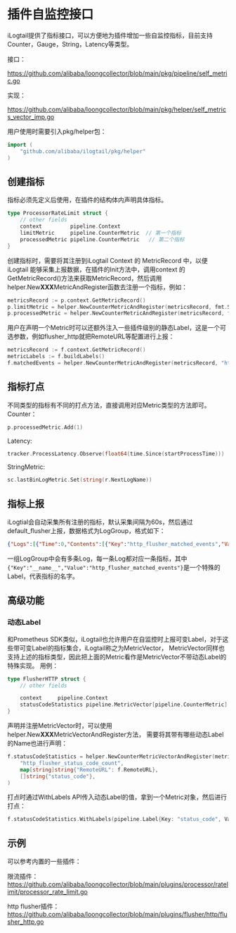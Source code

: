 # 插件自监控接口
iLogtail提供了指标接口，可以方便地为插件增加一些自监控指标，目前支持Counter，Gauge，String，Latency等类型。

接口：

<https://github.com/alibaba/loongcollector/blob/main/pkg/pipeline/self_metric.go>

实现：

<https://github.com/alibaba/loongcollector/blob/main/pkg/helper/self_metrics_vector_imp.go>

用户使用时需要引入pkg/helper包：
```go
import (
    "github.com/alibaba/ilogtail/pkg/helper"
)
```

## 创建指标
指标必须先定义后使用，在插件的结构体内声明具体指标。
```go
type ProcessorRateLimit struct {
    // other fields
    context         pipeline.Context
    limitMetric     pipeline.CounterMetric  // 第一个指标
    processedMetric pipeline.CounterMetric   // 第二个指标
}
```

创建指标时，需要将其注册到iLogtail Context 的 MetricRecord 中，以便 iLogtail 能够采集上报数据，在插件的Init方法中，调用context 的 GetMetricRecord()方法来获取MetricRecord，然后调用helper.New**XXX**MetricAndRegister函数去注册一个指标，例如：
```go
metricsRecord := p.context.GetMetricRecord()
p.limitMetric = helper.NewCounterMetricAndRegister(metricsRecord, fmt.Sprintf("%v_limited", pluginType))
p.processedMetric = helper.NewCounterMetricAndRegister(metricsRecord, fmt.Sprintf("%v_processed", pluginType))
```
用户在声明一个Metric时可以还额外注入一些插件级别的静态Label，这是一个可选参数，例如flusher_http就把RemoteURL等配置进行上报：
```go
metricsRecord := f.context.GetMetricRecord()
metricLabels := f.buildLabels()
f.matchedEvents = helper.NewCounterMetricAndRegister(metricsRecord, "http_flusher_matched_events", metricLabels...)
```

## 指标打点
不同类型的指标有不同的打点方法，直接调用对应Metric类型的方法即可。
Counter：
```go
p.processedMetric.Add(1)
```
Latency:
```go
tracker.ProcessLatency.Observe(float64(time.Since(startProcessTime)))
```
StringMetric:
```go
sc.lastBinLogMetric.Set(string(r.NextLogName))
```

## 指标上报
iLogtial会自动采集所有注册的指标，默认采集间隔为60s，然后通过default_flusher上报，数据格式为LogGroup，格式如下：
```json
{"Logs":[{"Time":0,"Contents":[{"Key":"http_flusher_matched_events","Value":"2.0000"},{"Key":"__name__","Value":"http_flusher_matched_events"},{"Key":"RemoteURL","Value":"http://testeof.com/write"},{"Key":"db","Value":"%{metadata.db}"},{"Key":"flusher_http_id","Value":"0"},{"Key":"project","Value":"p"},{"Key":"config_name","Value":"c"},{"Key":"plugins","Value":""},{"Key":"category","Value":"p"},{"Key":"source_ip","Value":"100.80.230.110"}]},{"Time":0,"Contents":[{"Key":"http_flusher_unmatched_events","Value":"0.0000"},{"Key":"__name__","Value":"http_flusher_unmatched_events"},{"Key":"db","Value":"%{metadata.db}"},{"Key":"flusher_http_id","Value":"0"},{"Key":"RemoteURL","Value":"http://testeof.com/write"},{"Key":"project","Value":"p"},{"Key":"config_name","Value":"c"},{"Key":"plugins","Value":""},{"Key":"category","Value":"p"},{"Key":"source_ip","Value":"100.80.230.110"}]},{"Time":0,"Contents":[{"Key":"http_flusher_dropped_events","Value":"0.0000"},{"Key":"__name__","Value":"http_flusher_dropped_events"},{"Key":"RemoteURL","Value":"http://testeof.com/write"},{"Key":"db","Value":"%{metadata.db}"},{"Key":"flusher_http_id","Value":"0"},{"Key":"project","Value":"p"},{"Key":"config_name","Value":"c"},{"Key":"plugins","Value":""},{"Key":"category","Value":"p"},{"Key":"source_ip","Value":"100.80.230.110"}]},{"Time":0,"Contents":[{"Key":"http_flusher_retry_count","Value":"2.0000"},{"Key":"__name__","Value":"http_flusher_retry_count"},{"Key":"RemoteURL","Value":"http://testeof.com/write"},{"Key":"db","Value":"%{metadata.db}"},{"Key":"flusher_http_id","Value":"0"},{"Key":"project","Value":"p"},{"Key":"config_name","Value":"c"},{"Key":"plugins","Value":""},{"Key":"category","Value":"p"},{"Key":"source_ip","Value":"100.80.230.110"}]},{"Time":0,"Contents":[{"Key":"http_flusher_flush_failure_count","Value":"2.0000"},{"Key":"__name__","Value":"http_flusher_flush_failure_count"},{"Key":"db","Value":"%{metadata.db}"},{"Key":"flusher_http_id","Value":"0"},{"Key":"RemoteURL","Value":"http://testeof.com/write"},{"Key":"project","Value":"p"},{"Key":"config_name","Value":"c"},{"Key":"plugins","Value":""},{"Key":"category","Value":"p"},{"Key":"source_ip","Value":"100.80.230.110"}]},{"Time":0,"Contents":[{"Key":"http_flusher_flush_latency_ns","Value":"2504448312.5000"},{"Key":"__name__","Value":"http_flusher_flush_latency_ns"},{"Key":"db","Value":"%{metadata.db}"},{"Key":"flusher_http_id","Value":"0"},{"Key":"RemoteURL","Value":"http://testeof.com/write"},{"Key":"project","Value":"p"},{"Key":"config_name","Value":"c"},{"Key":"plugins","Value":""},{"Key":"category","Value":"p"},{"Key":"source_ip","Value":"100.80.230.110"}]}],"Category":"","Topic":"","Source":"","MachineUUID":""}
```
一组LogGroup中会有多条Log，每一条Log都对应一条指标，其中`
{"Key":"__name__","Value":"http_flusher_matched_events"}
`是一个特殊的Label，代表指标的名字。


## 高级功能
### 动态Label
和Prometheus SDK类似，iLogtail也允许用户在自监控时上报可变Label，对于这些带可变Label的指标集合，iLogtail称之为MetricVector，
MetricVector同样也支持上述的指标类型，因此把上面的Metric看作是MetricVector不带动态Label的特殊实现。
用例：
```go
type FlusherHTTP struct {
    // other fields

    context     pipeline.Context
    statusCodeStatistics pipeline.MetricVector[pipeline.CounterMetric] // 带有动态Label的指标
}
```
声明并注册MetricVector时，可以使用helper.New**XXX**MetricVectorAndRegister方法，
需要将其带有哪些动态Label的Name也进行声明：
```go
f.statusCodeStatistics = helper.NewCounterMetricVectorAndRegister(metricsRecord,
    "http_flusher_status_code_count",
    map[string]string{"RemoteURL": f.RemoteURL},
    []string{"status_code"},
)
```

打点时通过WithLabels API传入动态Label的值，拿到一个Metric对象，然后进行打点：
```go
f.statusCodeStatistics.WithLabels(pipeline.Label{Key: "status_code", Value: strconv.Itoa(response.StatusCode)}).Add(1)
```

## 示例
可以参考内置的一些插件：

限流插件：
<https://github.com/alibaba/loongcollector/blob/main/plugins/processor/ratelimit/processor_rate_limit.go>

http flusher插件：
<https://github.com/alibaba/loongcollector/blob/main/plugins/flusher/http/flusher_http.go>